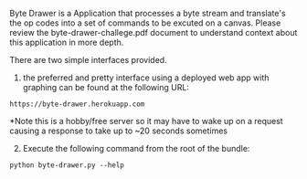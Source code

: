 Byte Drawer is a Application that processes a byte stream and translate's the op codes into a set of commands to be excuted on a canvas.  Please review the byte-drawer-challege.pdf document
to understand context about this application in more depth.

There are two simple interfaces provided.

1) the preferred and pretty interface using a deployed web app with graphing can be found at the following URL:

```
https://byte-drawer.herokuapp.com
```
*Note this is a hobby/free server so it may have to wake up on a request causing a response to take up to ~20 seconds sometimes


2) Execute the following command from the root of the bundle:

```
python byte-drawer.py --help
```
